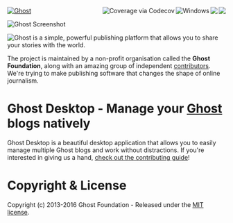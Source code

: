 <a href="https://github.com/TryGhost/Ghost"><img src="https://cloud.githubusercontent.com/assets/120485/6622822/c4c639fe-c8e7-11e4-9e64-5bec06c8b4c3.png" alt="Ghost" /></a><a href="https://travis-ci.org/TryGhost/Ghost-Desktop"><a href="https://travis-ci.org/TryGhost/Ghost-Desktop"><img align="right" src="http://badges.herokuapp.com/travis/TryGhost/Ghost-Desktop/?label=Linux&env=NODE_VERSION=5.1%20TARGET_ARCH=x64%20OS=LINUX" /></a><a href="https://travis-ci.org/TryGhost/Ghost-Desktop"><img align="right" src="http://badges.herokuapp.com/travis/TryGhost/Ghost-Desktop/?label=OS%20X&env=NODE_VERSION=5.1%20TARGET_ARCH=x64%20OS=DARWIN" /></a><a href="https://ci.appveyor.com/project/felixrieseberg/ghost-desktop/branch/master"><img title="Windows" align="right" src="https://ci.appveyor.com/api/projects/status/d4n4jvhaex9s5ya4/branch/master?svg=true" /></a><a href="https://codecov.io/github/TryGhost/Ghost-Desktop?branch=master">
  <img align="right" src="https://codecov.io/github/TryGhost/Ghost-Desktop/coverage.svg?branch=master" alt="Coverage via Codecov" />
</a>

![Ghost Screenshot](https://cloud.githubusercontent.com/assets/1426799/20859020/b54c8e5c-b985-11e6-850c-ba0ea07dfab7.png)

![Ghost is a simple, powerful publishing platform that allows you to share your stories with the world.](https://cloud.githubusercontent.com/assets/120485/6626501/b2bb072c-c8ff-11e4-8e1a-2e78e68fd5c3.png)

The project is maintained by a non-profit organisation called the **Ghost Foundation**, along with an amazing group of independent [contributors](https://github.com/TryGhost/Ghost-Desktop/contributors). We're trying to make publishing software that changes the shape of online journalism.

# Ghost Desktop - Manage your [Ghost](https://github.com/TryGhost/Ghost) blogs natively
Ghost Desktop is a beautiful desktop application that allows you to easily manage multiple Ghost blogs and work without distractions. If you're interested in giving us a hand, [check out the contributing guide](https://github.com/TryGhost/Ghost-Desktop/tree/master/docs)!

# Copyright & License
Copyright (c) 2013-2016 Ghost Foundation - Released under the [MIT license](LICENSE).
